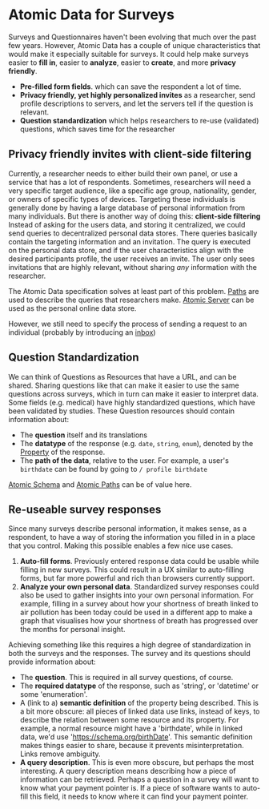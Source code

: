 # Atomic Data for Surveys

Surveys and Questionnaires haven't been evolving that much over the past few years.
However, Atomic Data has a couple of unique characteristics that would make it especially suitable for surveys.
It could help make surveys easier to **fill in**, easier to **analyze**, easier to **create**, and more **privacy friendly**.

- **Pre-filled form fields**. which can save the respondent a lot of time.
- **Privacy friendly, yet highly personalized invites** as a researcher, send profile descriptions to servers, and let the servers tell if the question is relevant.
- **Question standardization** which helps researchers to re-use (validated) questions, which saves time for the researcher

## Privacy friendly invites with client-side filtering

Currently, a researcher needs to either build their own panel, or use a service that has a lot of respondents.
Sometimes, researchers will need a very specific target audience, like a specific age group, nationality, gender, or owners of specific types of devices.
Targeting these individuals is generally done by having a large database of personal information from many individuals.
But there is another way of doing this: **client-side filtering**
Instead of asking for the users data, and storing it centralized, we could send queries to decentralized personal data stores.
There queries basically contain the targeting information and an invitation.
The query is executed on the personal data store, and if the user characteristics align with the desired participants profile, the user receives an invite.
The user only sees invitations that are highly relevant, without sharing _any_ information with the researcher.

The Atomic Data specification solves at least part of this problem.
[Paths](../core/paths.md) are used to describe the queries that researchers make.
[Atomic Server](https://github.com/joepio/atomic/blob/master/server/README.md) can be used as the personal online data store.

However, we still need to specify the process of sending a request to an individual (probably by introducing an [inbox](https://github.com/ontola/atomic-data/issues/28))

## Question Standardization

We can think of Questions as Resources that have a URL, and can be shared.
Sharing questions like that can make it easier to use the same questions across surveys, which in turn can make it easier to interpret data.
Some fields (e.g. medical) have highly standardized questions, which have been validated by studies.
These Question resources should contain information about:

- The **question** itself and its translations
- The **datatype** of the response (e.g. `date`, `string`, `enum`), denoted by the [Property](https://atomicdata.dev/classes/Property) of the response.
- The **path of the data**, relative to the user. For example, a user's `birthdate` can be found by going to `/ profile birthdate`

[Atomic Schema](../schema/intro.md) and [Atomic Paths](../core/paths.md) can be of value here.

## Re-useable survey responses

Since many surveys describe personal information, it makes sense, as a respondent, to have a way of storing the information you filled in in a place that you control.
Making this possible enables a few nice use cases.

1.  **Auto-fill forms**. Previously entered response data could be usable while filling in new surveys. This could result in a UX similar to auto-filling forms, but far more powerful and rich than browsers currently support.
2.  **Analyze your own personal data**. Standardized survey responses could also be used to gather insights into your own personal information. For example, filling in a survey about how your shortness of breath linked to air pollution has been today could be used in a different app to make a graph that visualises how your shortness of breath has progressed over the months for personal insight.

Achieving something like this requires a high degree of standardization in both the surveys and the responses. The survey and its questions should provide information about:

- The **question**. This is required in all survey questions, of course.
- The **required datatype** of the response, such as 'string', or 'datetime' or some 'enumeration'.
- A (link to a) **semantic definition** of the property being described. This is a bit more obscure: all pieces of linked data use links, instead of keys, to describe the relation between some resource and its property. For example, a normal resource might have a 'birthdate', while in linked data, we'd use '<https://schema.org/birthDate>'. This semantic definition makes things easier to share, because it prevents misinterpretation. Links remove ambiguity.
- **A query description**. This is even more obscure, but perhaps the most interesting. A query description means describing how a piece of information can be retrieved. Perhaps a question in a survey will want to know what your payment pointer is. If a piece of software wants to auto-fill this field, it needs to know where it can find your payment pointer.
